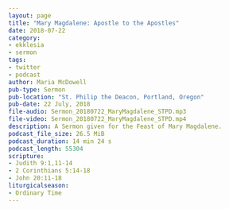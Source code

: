 ```yaml
---
layout: page
title: "Mary Magdalene: Apostle to the Apostles"
date: 2018-07-22
category:
- ekklesia
- sermon
tags:
- twitter
- podcast
author: Maria McDowell
pub-type: Sermon
pub-location: "St. Philip the Deacon, Portland, Oregon"
pub-date: 22 July, 2018
file-audio: Sermon_20180722_MaryMagdalene_STPD.mp3
file-video: Sermon_20180722_MaryMagdalene_STPD.mp4
description: A Sermon given for the Feast of Mary Magdalene.
podcast_file_size: 26.5 MiB
podcast_duration: 14 min 24 s
podcast_length: 55304
scripture:
- Judith 9:1,11-14
- 2 Corinthians 5:14-18
- John 20:11-18
liturgicalseason:
- Ordinary Time
---
```

